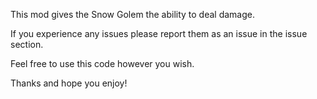This mod gives the Snow Golem the ability to deal damage. 

If you experience any issues please report them as an issue in the issue section.

Feel free to use this code however you wish.

Thanks and hope you enjoy!
